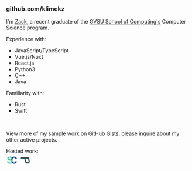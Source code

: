### github.com/klimekz

I'm [Zack](https://www.linkedin.com/in/zackklimek), a recent graduate of the [GVSU School of Computing's](https://www.gvsu.edu/cis) Computer Science program.

Experience with:
-  JavaScript/TypeScript
  -  Vue.js/Nuxt
  -  React.js
-  Python3
-  C++
-  Java

Familiarity with:
-  Rust
-  Swift

<br>

View more of my sample work on GitHub [Gists](https://gists.github.com/klimekz), please inquire about my other active projects.


Hosted work:
<br>
[![Hosted project: statcountdown](scico-32x32.png)](https://statcountdown.com)
[![Hosted project: post-notes](p32x32.png)](https://post-notes.vercel.app)




